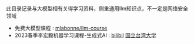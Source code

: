此目录记录与大模型相有关得学习资料，侧重通用llm知识点，不一定是网络安全领域

- 免费大模型课程 : [mlabonne/llm-course](https://github.com/mlabonne/llm-course)
- 2023春季李宏毅机器学习课程-生成式AI : [bilibil](https://www.bilibili.com/video/BV1NX4y1r7nP/?spm_id_from=333.999.0.0) [国立台湾大学](https://speech.ee.ntu.edu.tw/~hylee/index.php)
